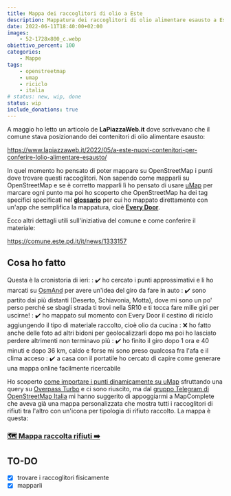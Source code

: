 ```yaml
---
title: Mappa dei raccoglitori di olio a Este
description: Mappatura dei raccoglitori di olio alimentare esausto a Este tramite OpenStreetMap 
date: 2022-06-11T18:40:00+02:00
images:
    - 52-1728x800_c.webp
obiettivo_percent: 100
categories:
    - Mappe
tags:
    - openstreetmap
    - umap
    - riciclo
    - italia
# status: new, wip, done
status: wip
include_donations: true
---
```



A maggio ho letto un articolo de **LaPiazzaWeb.it** dove scrivevano che il comune stava posizionando dei contenitori di olio alimentare esausto:

https://www.lapiazzaweb.it/2022/05/a-este-nuovi-contenitori-per-conferire-lolio-alimentare-esausto/

In quel momento ho pensato di poter mappare su OpenStreetMap i punti dove trovare questi raccoglitori. Non sapendo come mapparli su OpenStreetMap e se è corretto mapparli lì ho pensato di usare [uMap](http://umap.openstreetmap.fr/it/) per marcare ogni punto ma poi ho scoperto che OpenStreetMap ha dei tag specifici specificati nel **[glossario](https://wiki.openstreetmap.org/wiki/IT:Tag:amenity%3Drecycling)** per cui ho mappato direttamente con un'app che semplifica la mappatura, cioè **[Every Door](https://every-door.app)**.

Ecco altri dettagli utili sull'iniziativa del comune e come conferire il materiale:

https://comune.este.pd.it/it/news/1333157

## Cosa ho fatto
Questa è la cronistoria di ieri:
: ✔️ ho cercato i punti approssimativi e li ho marcati su [OsmAnd](https://osmand.net/) per avere un'idea del giro da fare in auto
: ✔️ sono partito dai più distanti (Deserto, Schiavonia, Motta), dove mi sono un po' perso perché se sbagli strada ti trovi nella SR10 e ti tocca fare mille giri per uscirne!
: ✔️ ho mappato sul momento con Every Door il cestino di riciclo aggiungendo il tipo di materiale raccolto, cioè olio da cucina
: ❌ ho fatto anche delle foto ad altri bidoni per geolocalizzarli dopo ma poi ho lasciato perdere altrimenti non terminavo più
: ✔️ ho finito il giro dopo 1 ora e 40 minuti e dopo 36 km, caldo e forse mi sono preso qualcosa fra l'afa e il clima acceso
: ✔️ a casa con il portatile ho cercato di capire come generare una mappa online facilmente ricercabile

Ho scoperto [come importare i punti dinamicamente su uMap](https://wiki.openstreetmap.org/wiki/IT:UMap/Guide/Importazione_di_dati_con_Overpass) sfruttando una query su [Overpass Turbo](https://overpass-turbo.eu/) e ci sono riuscito, ma dal [gruppo Telegram di OpenStreetMap Italia](https://t.me/OpenStreetMapItalia) mi hanno suggerito di appoggiarmi a MapComplete che aveva già una mappa personalizzata che mostra tutti i raccoglitori di rifiuti tra l'altro con un'icona per tipologia di rifiuto raccolto. La mappa è questa:


### [🗺️ Mappa raccolta rifiuti ➡️ ](https://mapcomplete.osm.be/waste.html?z=12&lat=45.22678&lon=11.67606&language=en#)

## TO-DO
- [x] trovare i raccoglitori fisicamente
- [x] mapparli
